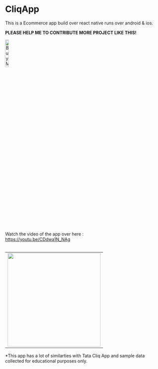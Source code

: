 # CliqApp
This is a Ecommerce app build over react native runs over android &amp; ios.



<b>PLEASE HELP ME TO CONTRIBUTE MORE PROJECT LIKE THIS!</b>

<a href="https://www.buymeacoffee.com/rizvanhawaldar" target="_blank"><img src="https://cdn.buymeacoffee.com/buttons/default-black.png" alt="Buy Me A Coffee" width=15% height=15%></a>
<br/><br/>

Watch the video of the app over here : <br/>
https://youtu.be/CDdwa1N_NAg
<br/>
<br/>
<table>
  <tr>
    <td>
      <img src="https://i.imgur.com/8f2ZGuw.png" width=300>
    </td>
    
  </tr>
</table>


*This app has a lot of similarties with Tata Cliq App and sample data collected for educational purposes only.

